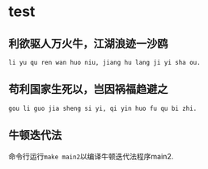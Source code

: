 # test

## 利欲驱人万火牛，江湖浪迹一沙鸥
`li yu qu ren wan huo niu, jiang hu lang ji yi sha ou.`

## 苟利国家生死以，岂因祸福趋避之
`gou li guo jia sheng si yi, qi yin huo fu qu bi zhi.`

## 牛顿迭代法
命令行运行`make main2`以编译牛顿迭代法程序main2.